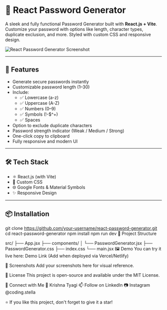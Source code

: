 # 🔐 React Password Generator

A sleek and fully functional Password Generator built with **React.js + Vite**. Customize your password with options like length, character types, duplicate exclusion, and more. Styled with custom CSS and responsive design.

![React Password Generator Screenshot](./screenshot.png)

---

## 🚀 Features

- Generate secure passwords instantly
- Customizable password length (1–30)
- Include:
  - ✅ Lowercase (a-z)
  - ✅ Uppercase (A-Z)
  - ✅ Numbers (0–9)
  - ✅ Symbols (!-$^+)
  - ✅ Spaces
- Option to exclude duplicate characters
- Password strength indicator (Weak / Medium / Strong)
- One-click copy to clipboard
- Fully responsive and modern UI

---

## 🛠 Tech Stack

- ⚛️ React.js (with Vite)
- 🎨 Custom CSS
- 🌐 Google Fonts & Material Symbols
- ✨ Responsive Design

---

## 📦 Installation

git clone https://github.com/your-username/react-password-generator.git
cd react-password-generator
npm install
npm run dev
📁 Project Structure


src/
├── App.jsx
├── components/
│   └── PasswordGenerator.jsx
├── PasswordGenerator.css
├── index.css
└── main.jsx
🖼 Demo
You can try it live here: Demo Link (Add when deployed via Vercel/Netlify)

📸 Screenshots
Add your screenshots here for visual reference.

📜 License
This project is open-source and available under the MIT License.

🤝 Connect with Me
👤 Krishna Tyagi
📫 Follow on LinkedIn
📷 Instagram @coding.stella

⭐ If you like this project, don't forget to give it a star!